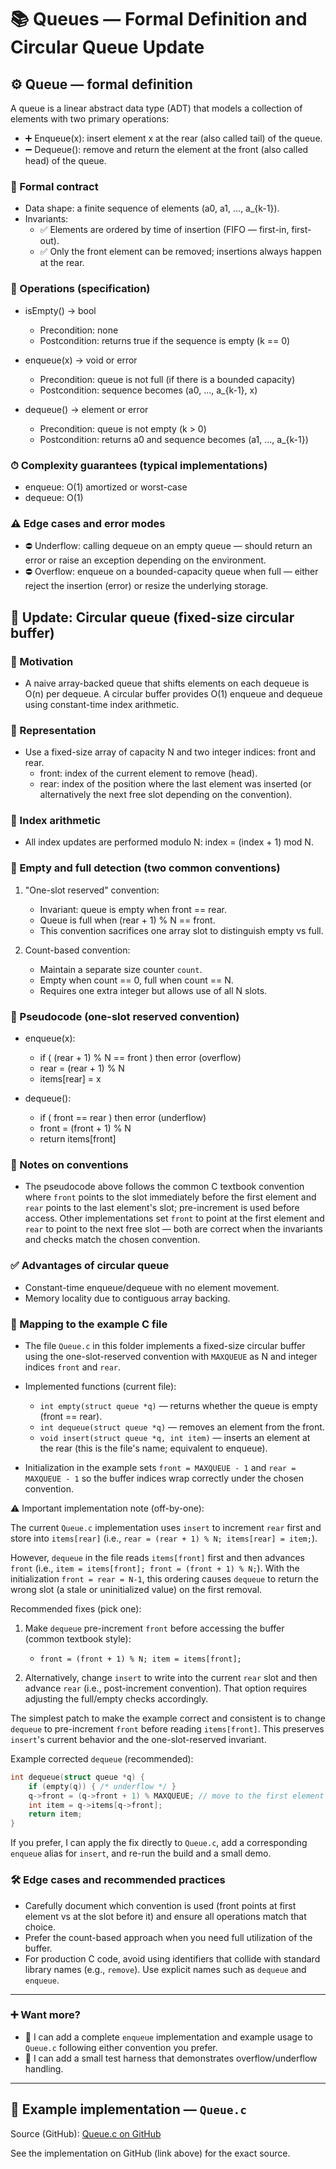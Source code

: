 # 📚 Queues — Formal Definition and Circular Queue Update

## ⚙️ Queue — formal definition

A queue is a linear abstract data type (ADT) that models a collection of elements with two primary operations:

- ➕ Enqueue(x): insert element x at the rear (also called tail) of the queue.
- ➖ Dequeue(): remove and return the element at the front (also called head) of the queue.

### 🧾 Formal contract

- Data shape: a finite sequence of elements (a0, a1, ..., a\_{k-1}).
- Invariants:
  - ✅ Elements are ordered by time of insertion (FIFO — first-in, first-out).
  - ✅ Only the front element can be removed; insertions always happen at the rear.

### 🔧 Operations (specification)

- isEmpty() -> bool

  - Precondition: none
  - Postcondition: returns true if the sequence is empty (k == 0)

- enqueue(x) -> void or error

  - Precondition: queue is not full (if there is a bounded capacity)
  - Postcondition: sequence becomes (a0, ..., a\_{k-1}, x)

- dequeue() -> element or error
  - Precondition: queue is not empty (k > 0)
  - Postcondition: returns a0 and sequence becomes (a1, ..., a\_{k-1})

### ⏱ Complexity guarantees (typical implementations)

- enqueue: O(1) amortized or worst-case
- dequeue: O(1)

### ⚠️ Edge cases and error modes

- ⛔ Underflow: calling dequeue on an empty queue — should return an error or raise an exception depending on the environment.
- ⛔ Overflow: enqueue on a bounded-capacity queue when full — either reject the insertion (error) or resize the underlying storage.

## 🔁 Update: Circular queue (fixed-size circular buffer)

### 🎯 Motivation

- A naive array-backed queue that shifts elements on each dequeue is O(n) per dequeue. A circular buffer provides O(1) enqueue and dequeue using constant-time index arithmetic.

### 🧭 Representation

- Use a fixed-size array of capacity N and two integer indices: front and rear.
  - front: index of the current element to remove (head).
  - rear: index of the position where the last element was inserted (or alternatively the next free slot depending on the convention).

### 🔢 Index arithmetic

- All index updates are performed modulo N: index = (index + 1) mod N.

### 🧩 Empty and full detection (two common conventions)

1. "One-slot reserved" convention:

   - Invariant: queue is empty when front == rear.
   - Queue is full when (rear + 1) % N == front.
   - This convention sacrifices one array slot to distinguish empty vs full.

2. Count-based convention:
   - Maintain a separate size counter `count`.
   - Empty when count == 0, full when count == N.
   - Requires one extra integer but allows use of all N slots.

### 🧾 Pseudocode (one-slot reserved convention)

- enqueue(x):

  - if ( (rear + 1) % N == front ) then error (overflow)
  - rear = (rear + 1) % N
  - items[rear] = x

- dequeue():
  - if ( front == rear ) then error (underflow)
  - front = (front + 1) % N
  - return items[front]

### 📝 Notes on conventions

- The pseudocode above follows the common C textbook convention where `front` points to the slot immediately before the first element and `rear` points to the last element's slot; pre-increment is used before access. Other implementations set `front` to point at the first element and `rear` to point to the next free slot — both are correct when the invariants and checks match the chosen convention.

### ✅ Advantages of circular queue

- Constant-time enqueue/dequeue with no element movement.
- Memory locality due to contiguous array backing.

### 🔗 Mapping to the example C file

- The file `Queue.c` in this folder implements a fixed-size circular buffer using the one-slot-reserved convention with `MAXQUEUE` as N and integer indices `front` and `rear`.

- Implemented functions (current file):

  - `int empty(struct queue *q)` — returns whether the queue is empty (front == rear).
  - `int dequeue(struct queue *q)` — removes an element from the front.
  - `void insert(struct queue *q, int item)` — inserts an element at the rear (this is the file's name; equivalent to enqueue).

- Initialization in the example sets `front = MAXQUEUE - 1` and `rear = MAXQUEUE - 1` so the buffer indices wrap correctly under the chosen convention.

⚠️ Important implementation note (off-by-one):

The current `Queue.c` implementation uses `insert` to increment `rear` first and store into `items[rear]` (i.e., `rear = (rear + 1) % N; items[rear] = item;`).

However, `dequeue` in the file reads `items[front]` first and then advances `front` (i.e., `item = items[front]; front = (front + 1) % N;`). With the initialization `front = rear = N-1`, this ordering causes `dequeue` to return the wrong slot (a stale or uninitialized value) on the first removal.

Recommended fixes (pick one):

1. Make `dequeue` pre-increment `front` before accessing the buffer (common textbook style):

   - `front = (front + 1) % N; item = items[front];`

2. Alternatively, change `insert` to write into the current `rear` slot and then advance `rear` (i.e., post-increment convention). That option requires adjusting the full/empty checks accordingly.

The simplest patch to make the example correct and consistent is to change `dequeue` to pre-increment `front` before reading `items[front]`. This preserves `insert`'s current behavior and the one-slot-reserved invariant.

Example corrected `dequeue` (recommended):

```c
int dequeue(struct queue *q) {
	if (empty(q)) { /* underflow */ }
	q->front = (q->front + 1) % MAXQUEUE; // move to the first element
	int item = q->items[q->front];
	return item;
}
```

If you prefer, I can apply the fix directly to `Queue.c`, add a corresponding `enqueue` alias for `insert`, and re-run the build and a small demo.

### 🛠 Edge cases and recommended practices

- Carefully document which convention is used (front points at first element vs at the slot before it) and ensure all operations match that choice.
- Prefer the count-based approach when you need full utilization of the buffer.
- For production C code, avoid using identifiers that collide with standard library names (e.g., `remove`). Use explicit names such as `dequeue` and `enqueue`.

---

### ➕ Want more?

- 🧩 I can add a complete `enqueue` implementation and example usage to `Queue.c` following either convention you prefer.
- 🧪 I can add a small test harness that demonstrates overflow/underflow handling.

---

## 🧾 Example implementation — `Queue.c`

Source (GitHub): [Queue.c on GitHub](https://github.com/0marwalied/Data-Structures-Book/blob/main/Queues%20%26%20Lists/Queue.c)

See the implementation on GitHub (link above) for the exact source.
